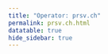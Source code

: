 ```yaml
---
title: "Operator: prsv.ch"
permalink: prsv.ch.html
datatable: true
hide_sidebar: true
---
```


<div>                        <script type="text/javascript">window.PlotlyConfig = {MathJaxConfig: 'local'};</script>
        <script src="https://cdn.plot.ly/plotly-2.4.2.min.js"></script>                <div id="b57c9129-d726-4fb8-8102-bcc237497af5" class="plotly-graph-div" style="height:100%; width:100%;"></div>            <script type="text/javascript">                                    window.PLOTLYENV=window.PLOTLYENV || {};                                    if (document.getElementById("b57c9129-d726-4fb8-8102-bcc237497af5")) {                    Plotly.newPlot(                        "b57c9129-d726-4fb8-8102-bcc237497af5",                        [{"name":"exit probability (%)","type":"scatter","x":["2022-06-17","2022-06-18","2022-06-19","2022-06-20","2022-06-21","2022-06-22","2022-06-23","2022-06-24","2022-06-25","2022-06-26","2022-06-27","2022-06-28","2022-06-29","2022-06-30","2022-07-01","2022-07-02","2022-07-03","2022-07-04","2022-07-05","2022-07-06","2022-07-07","2022-07-08","2022-07-09","2022-07-10","2022-07-11","2022-07-12","2022-07-13","2022-07-14","2022-07-15","2022-07-16","2022-07-17","2022-07-18","2022-07-19","2022-07-20","2022-07-21","2022-07-22","2022-07-23","2022-07-24","2022-07-25","2022-07-26","2022-07-27","2022-07-28","2022-07-29","2022-07-30","2022-07-31","2022-08-01","2022-08-02","2022-08-03","2022-08-04","2022-08-05","2022-08-06","2022-08-07","2022-08-08","2022-08-10","2022-08-11","2022-08-12","2022-08-13","2022-08-14","2022-08-15","2022-08-16","2022-08-17","2022-08-18","2022-08-19","2022-08-20","2022-08-21","2022-08-22","2022-08-23","2022-08-24","2022-08-25","2022-08-26","2022-08-27","2022-08-28","2022-08-29","2022-08-30","2022-08-31","2022-09-01","2022-09-02","2022-09-03","2022-09-04","2022-09-05","2022-09-06","2022-09-07","2022-09-13","2022-09-14","2022-09-15","2022-09-16","2022-09-17","2022-09-18","2022-09-19","2022-09-20","2022-09-21","2022-09-22","2022-09-23","2022-09-24","2022-09-25","2022-09-26","2022-09-27","2022-09-28","2022-09-29","2022-09-30","2022-10-01","2022-10-02","2022-10-03","2022-10-04","2022-10-05","2022-10-06","2022-10-07","2022-10-08","2022-10-09","2022-10-10","2022-10-11","2022-10-12","2022-10-13","2022-10-14","2022-10-15","2022-10-16","2022-10-17","2022-10-18","2022-10-19","2022-10-20","2022-10-21","2022-10-22","2022-10-23","2022-10-24","2022-10-25","2022-10-26","2022-10-27","2022-10-28","2022-10-29","2022-10-30","2022-10-31","2022-11-01","2022-11-02","2022-11-03","2022-11-04","2022-11-05","2022-11-06","2022-11-07","2022-11-08","2022-11-09","2022-11-10","2022-11-11","2022-11-12","2022-11-13","2022-11-14","2022-11-15","2022-11-16","2022-11-17","2022-11-18","2022-11-19","2022-11-20","2022-11-21","2022-11-22","2022-11-23","2022-11-24","2022-11-25","2022-11-26","2022-11-27","2022-11-28","2022-11-29","2022-11-30","2022-12-01","2022-12-02","2022-12-03","2022-12-04","2022-12-05","2022-12-06","2022-12-07","2022-12-08","2022-12-09","2022-12-10","2022-12-11","2022-12-12","2022-12-13","2022-12-14","2022-12-15","2022-12-16","2022-12-17","2022-12-18","2022-12-19","2022-12-20","2022-12-21","2022-12-22","2022-12-23","2022-12-24","2022-12-25","2022-12-26","2022-12-27","2022-12-28","2022-12-29","2022-12-30","2022-12-31","2023-01-01","2023-01-02","2023-01-03","2023-01-04","2023-01-05","2023-01-06","2023-01-07","2023-01-08","2023-01-09","2023-01-10","2023-01-11","2023-01-12","2023-01-13","2023-01-14","2023-01-15","2023-01-16","2023-01-17","2023-01-18","2023-01-19","2023-01-20","2023-01-21","2023-01-22","2023-01-23","2023-01-24","2023-01-25","2023-01-26","2023-01-27","2023-01-28","2023-01-29","2023-01-30","2023-01-31","2023-02-01","2023-02-02","2023-02-03","2023-02-04","2023-02-05","2023-02-06","2023-02-07","2023-02-08","2023-02-09","2023-02-10","2023-02-11","2023-02-12","2023-02-13","2023-02-14","2023-02-15","2023-02-16","2023-02-17","2023-02-18","2023-02-19","2023-02-20","2023-02-21","2023-02-22","2023-02-23","2023-02-24","2023-02-25","2023-02-26","2023-02-27","2023-02-28","2023-03-01","2023-03-02","2023-03-03","2023-03-04","2023-03-05","2023-03-06","2023-03-07","2023-03-08","2023-03-09","2023-03-10","2023-03-11","2023-03-12","2023-03-13","2023-03-14","2023-03-15","2023-03-16","2023-03-17","2023-03-18","2023-03-19","2023-03-20","2023-03-21","2023-03-22","2023-03-23","2023-03-24","2023-03-25","2023-03-26","2023-03-27","2023-03-28","2023-03-29","2023-03-30","2023-03-31","2023-04-01","2023-04-02","2023-04-03","2023-04-04","2023-04-05","2023-04-06","2023-04-07","2023-04-08","2023-04-09","2023-04-10","2023-04-11"],"xaxis":"x","y":[0.0,0.0,0.0,0.03,0.05,0.08,0.09,0.11,0.13,0.13,0.17,0.29,0.31,0.33,0.26,0.31,0.29,0.32,0.32,0.32,0.32,0.32,0.34,0.33,0.33,0.29,0.3,null,0.26,0.25,0.25,0.25,0.25,0.24,0.21,0.21,0.21,0.19,0.18,0.19,0.2,0.19,0.2,0.17,0.17,0.19,0.18,0.2,0.19,0.2,0.2,0.21,0.2,0.23,0.25,0.27,0.26,0.28,0.26,0.26,0.25,0.25,0.25,0.29,0.26,0.28,0.29,0.28,0.0,0.0,0.0,0.0,0.28,0.3,0.31,null,null,null,null,null,null,null,0.0,0.0,0.0,0.25,0.29,0.31,0.31,0.32,0.33,0.34,0.33,0.35,0.38,0.35,1.08,1.12,1.14,1.16,1.01,1.0,0.97,0.93,0.96,1.0,1.01,1.01,1.02,1.0,0.66,1.03,1.01,0.9,0.91,0.94,0.83,0.44,0.3,0.29,0.29,0.27,0.25,0.23,0.26,0.23,0.21,0.21,0.24,0.25,0.19,0.41,0.39,0.39,0.35,0.38,0.4,0.42,0.44,0.49,0.48,0.44,0.44,0.51,0.52,0.52,0.54,0.48,0.5,0.5,0.51,0.57,0.57,0.57,0.57,0.56,0.53,0.54,0.52,0.51,0.5,0.53,0.56,0.56,0.52,0.52,0.54,0.54,0.56,0.57,0.56,0.54,0.52,0.52,0.41,0.48,0.43,0.46,0.48,0.47,0.47,0.48,0.46,0.49,0.48,0.52,0.55,0.56,0.56,0.54,0.54,0.53,0.54,0.53,0.55,0.52,0.51,0.51,0.49,0.49,0.47,0.47,0.47,0.49,0.47,0.36,0.5,0.53,0.54,0.55,0.57,0.52,0.56,0.58,0.58,0.56,0.62,0.62,0.61,0.59,0.61,0.63,0.64,0.62,0.62,0.63,0.62,0.59,0.6,0.62,0.62,0.53,0.51,0.5,0.52,0.49,0.39,0.43,0.43,0.43,0.43,0.43,0.44,0.43,0.43,0.45,0.46,0.48,0.51,0.51,0.57,0.58,1.01,1.06,1.08,1.05,1.04,0.97,0.92,0.93,0.93,0.85,1.15,1.19,1.2,1.17,1.06,1.12,1.12,1.1,1.04,1.04,1.02,1.03,0.95,0.95,0.93,0.95,0.84,0.92,0.94,0.95,0.96,0.94,0.92,0.91,0.9,0.92,0.93,0.87,0.87,0.83,0.87],"yaxis":"y"},{"name":"guard probability (%)","type":"scatter","x":["2022-06-17","2022-06-18","2022-06-19","2022-06-20","2022-06-21","2022-06-22","2022-06-23","2022-06-24","2022-06-25","2022-06-26","2022-06-27","2022-06-28","2022-06-29","2022-06-30","2022-07-01","2022-07-02","2022-07-03","2022-07-04","2022-07-05","2022-07-06","2022-07-07","2022-07-08","2022-07-09","2022-07-10","2022-07-11","2022-07-12","2022-07-13","2022-07-14","2022-07-15","2022-07-16","2022-07-17","2022-07-18","2022-07-19","2022-07-20","2022-07-21","2022-07-22","2022-07-23","2022-07-24","2022-07-25","2022-07-26","2022-07-27","2022-07-28","2022-07-29","2022-07-30","2022-07-31","2022-08-01","2022-08-02","2022-08-03","2022-08-04","2022-08-05","2022-08-06","2022-08-07","2022-08-08","2022-08-10","2022-08-11","2022-08-12","2022-08-13","2022-08-14","2022-08-15","2022-08-16","2022-08-17","2022-08-18","2022-08-19","2022-08-20","2022-08-21","2022-08-22","2022-08-23","2022-08-24","2022-08-25","2022-08-26","2022-08-27","2022-08-28","2022-08-29","2022-08-30","2022-08-31","2022-09-01","2022-09-02","2022-09-03","2022-09-04","2022-09-05","2022-09-06","2022-09-07","2022-09-13","2022-09-14","2022-09-15","2022-09-16","2022-09-17","2022-09-18","2022-09-19","2022-09-20","2022-09-21","2022-09-22","2022-09-23","2022-09-24","2022-09-25","2022-09-26","2022-09-27","2022-09-28","2022-09-29","2022-09-30","2022-10-01","2022-10-02","2022-10-03","2022-10-04","2022-10-05","2022-10-06","2022-10-07","2022-10-08","2022-10-09","2022-10-10","2022-10-11","2022-10-12","2022-10-13","2022-10-14","2022-10-15","2022-10-16","2022-10-17","2022-10-18","2022-10-19","2022-10-20","2022-10-21","2022-10-22","2022-10-23","2022-10-24","2022-10-25","2022-10-26","2022-10-27","2022-10-28","2022-10-29","2022-10-30","2022-10-31","2022-11-01","2022-11-02","2022-11-03","2022-11-04","2022-11-05","2022-11-06","2022-11-07","2022-11-08","2022-11-09","2022-11-10","2022-11-11","2022-11-12","2022-11-13","2022-11-14","2022-11-15","2022-11-16","2022-11-17","2022-11-18","2022-11-19","2022-11-20","2022-11-21","2022-11-22","2022-11-23","2022-11-24","2022-11-25","2022-11-26","2022-11-27","2022-11-28","2022-11-29","2022-11-30","2022-12-01","2022-12-02","2022-12-03","2022-12-04","2022-12-05","2022-12-06","2022-12-07","2022-12-08","2022-12-09","2022-12-10","2022-12-11","2022-12-12","2022-12-13","2022-12-14","2022-12-15","2022-12-16","2022-12-17","2022-12-18","2022-12-19","2022-12-20","2022-12-21","2022-12-22","2022-12-23","2022-12-24","2022-12-25","2022-12-26","2022-12-27","2022-12-28","2022-12-29","2022-12-30","2022-12-31","2023-01-01","2023-01-02","2023-01-03","2023-01-04","2023-01-05","2023-01-06","2023-01-07","2023-01-08","2023-01-09","2023-01-10","2023-01-11","2023-01-12","2023-01-13","2023-01-14","2023-01-15","2023-01-16","2023-01-17","2023-01-18","2023-01-19","2023-01-20","2023-01-21","2023-01-22","2023-01-23","2023-01-24","2023-01-25","2023-01-26","2023-01-27","2023-01-28","2023-01-29","2023-01-30","2023-01-31","2023-02-01","2023-02-02","2023-02-03","2023-02-04","2023-02-05","2023-02-06","2023-02-07","2023-02-08","2023-02-09","2023-02-10","2023-02-11","2023-02-12","2023-02-13","2023-02-14","2023-02-15","2023-02-16","2023-02-17","2023-02-18","2023-02-19","2023-02-20","2023-02-21","2023-02-22","2023-02-23","2023-02-24","2023-02-25","2023-02-26","2023-02-27","2023-02-28","2023-03-01","2023-03-02","2023-03-03","2023-03-04","2023-03-05","2023-03-06","2023-03-07","2023-03-08","2023-03-09","2023-03-10","2023-03-11","2023-03-12","2023-03-13","2023-03-14","2023-03-15","2023-03-16","2023-03-17","2023-03-18","2023-03-19","2023-03-20","2023-03-21","2023-03-22","2023-03-23","2023-03-24","2023-03-25","2023-03-26","2023-03-27","2023-03-28","2023-03-29","2023-03-30","2023-03-31","2023-04-01","2023-04-02","2023-04-03","2023-04-04","2023-04-05","2023-04-06","2023-04-07","2023-04-08","2023-04-09","2023-04-10","2023-04-11"],"xaxis":"x","y":[0.0,0.0,0.0,0.0,0.0,0.0,0.0,0.0,0.0,0.22,0.1,0.1,0.22,0.24,0.23,0.0,0.0,0.0,0.2,0.19,0.18,0.18,0.17,0.17,0.15,0.13,0.13,null,0.0,0.0,0.0,0.0,0.0,0.0,0.0,0.06,0.28,0.28,0.25,0.27,0.28,0.25,0.24,0.23,0.24,0.23,0.23,0.26,0.26,0.32,0.33,0.33,0.28,0.41,0.44,0.42,0.45,0.41,0.38,0.37,0.34,0.55,0.72,0.74,0.79,0.68,0.68,0.73,0.64,0.64,0.67,0.64,0.67,0.87,0.86,null,null,null,null,null,null,null,0.0,0.0,0.0,0.0,0.0,0.0,0.0,0.0,0.0,0.0,0.0,0.0,0.0,0.0,0.0,0.0,0.35,0.35,0.34,0.12,0.12,0.11,0.12,0.1,0.11,0.11,0.12,0.13,0.13,0.13,0.3,0.32,0.31,0.32,0.31,0.34,0.45,0.54,0.5,0.51,0.59,0.68,0.6,0.45,0.48,0.5,0.61,1.2,1.31,1.29,1.47,1.41,1.55,1.83,1.68,1.58,1.61,1.51,1.29,1.61,1.5,1.56,1.54,1.46,1.6,1.6,1.62,1.68,1.78,2.01,2.01,2.01,1.72,2.16,1.96,1.95,2.13,2.46,2.3,2.19,1.75,1.7,1.61,1.41,1.92,1.88,1.79,1.74,1.74,1.74,1.7,1.62,1.71,1.88,1.76,1.69,1.57,1.55,1.6,1.51,1.45,1.5,1.5,1.5,1.51,1.52,1.48,1.41,1.53,1.61,1.58,1.65,1.57,1.57,1.61,1.63,1.66,1.65,1.67,1.8,1.84,1.86,1.88,2.19,2.21,2.17,2.15,2.13,2.06,2.1,2.02,1.72,1.78,1.72,1.81,1.73,1.91,2.17,2.06,1.94,1.99,2.0,2.03,1.86,1.79,1.82,1.58,1.82,1.82,1.81,1.93,1.99,2.09,2.11,2.12,2.08,2.04,2.02,2.11,2.09,2.15,2.04,1.89,2.38,2.58,2.66,2.91,3.48,3.55,3.37,3.22,3.36,3.28,3.35,3.29,3.18,3.19,3.19,3.17,2.77,2.69,2.6,2.68,2.44,2.38,2.35,2.2,2.12,2.39,2.53,2.61,2.61,2.39,2.46,2.46,2.35,2.24,2.25,2.27,2.31,2.31,2.3,2.3,2.3,2.36,2.41,2.34,2.39,2.42,2.37,2.28],"yaxis":"y"},{"name":"advertised bandwidth","type":"scatter","x":["2022-06-17","2022-06-18","2022-06-19","2022-06-20","2022-06-21","2022-06-22","2022-06-23","2022-06-24","2022-06-25","2022-06-26","2022-06-27","2022-06-28","2022-06-29","2022-06-30","2022-07-01","2022-07-02","2022-07-03","2022-07-04","2022-07-05","2022-07-06","2022-07-07","2022-07-08","2022-07-09","2022-07-10","2022-07-11","2022-07-12","2022-07-13","2022-07-14","2022-07-15","2022-07-16","2022-07-17","2022-07-18","2022-07-19","2022-07-20","2022-07-21","2022-07-22","2022-07-23","2022-07-24","2022-07-25","2022-07-26","2022-07-27","2022-07-28","2022-07-29","2022-07-30","2022-07-31","2022-08-01","2022-08-02","2022-08-03","2022-08-04","2022-08-05","2022-08-06","2022-08-07","2022-08-08","2022-08-10","2022-08-11","2022-08-12","2022-08-13","2022-08-14","2022-08-15","2022-08-16","2022-08-17","2022-08-18","2022-08-19","2022-08-20","2022-08-21","2022-08-22","2022-08-23","2022-08-24","2022-08-25","2022-08-26","2022-08-27","2022-08-28","2022-08-29","2022-08-30","2022-08-31","2022-09-01","2022-09-02","2022-09-03","2022-09-04","2022-09-05","2022-09-06","2022-09-07","2022-09-13","2022-09-14","2022-09-15","2022-09-16","2022-09-17","2022-09-18","2022-09-19","2022-09-20","2022-09-21","2022-09-22","2022-09-23","2022-09-24","2022-09-25","2022-09-26","2022-09-27","2022-09-28","2022-09-29","2022-09-30","2022-10-01","2022-10-02","2022-10-03","2022-10-04","2022-10-05","2022-10-06","2022-10-07","2022-10-08","2022-10-09","2022-10-10","2022-10-11","2022-10-12","2022-10-13","2022-10-14","2022-10-15","2022-10-16","2022-10-17","2022-10-18","2022-10-19","2022-10-20","2022-10-21","2022-10-22","2022-10-23","2022-10-24","2022-10-25","2022-10-26","2022-10-27","2022-10-28","2022-10-29","2022-10-30","2022-10-31","2022-11-01","2022-11-02","2022-11-03","2022-11-04","2022-11-05","2022-11-06","2022-11-07","2022-11-08","2022-11-09","2022-11-10","2022-11-11","2022-11-12","2022-11-13","2022-11-14","2022-11-15","2022-11-16","2022-11-17","2022-11-18","2022-11-19","2022-11-20","2022-11-21","2022-11-22","2022-11-23","2022-11-24","2022-11-25","2022-11-26","2022-11-27","2022-11-28","2022-11-29","2022-11-30","2022-12-01","2022-12-02","2022-12-03","2022-12-04","2022-12-05","2022-12-06","2022-12-07","2022-12-08","2022-12-09","2022-12-10","2022-12-11","2022-12-12","2022-12-13","2022-12-14","2022-12-15","2022-12-16","2022-12-17","2022-12-18","2022-12-19","2022-12-20","2022-12-21","2022-12-22","2022-12-23","2022-12-24","2022-12-25","2022-12-26","2022-12-27","2022-12-28","2022-12-29","2022-12-30","2022-12-31","2023-01-01","2023-01-02","2023-01-03","2023-01-04","2023-01-05","2023-01-06","2023-01-07","2023-01-08","2023-01-09","2023-01-10","2023-01-11","2023-01-12","2023-01-13","2023-01-14","2023-01-15","2023-01-16","2023-01-17","2023-01-18","2023-01-19","2023-01-20","2023-01-21","2023-01-22","2023-01-23","2023-01-24","2023-01-25","2023-01-26","2023-01-27","2023-01-28","2023-01-29","2023-01-30","2023-01-31","2023-02-01","2023-02-02","2023-02-03","2023-02-04","2023-02-05","2023-02-06","2023-02-07","2023-02-08","2023-02-09","2023-02-10","2023-02-11","2023-02-12","2023-02-13","2023-02-14","2023-02-15","2023-02-16","2023-02-17","2023-02-18","2023-02-19","2023-02-20","2023-02-21","2023-02-22","2023-02-23","2023-02-24","2023-02-25","2023-02-26","2023-02-27","2023-02-28","2023-03-01","2023-03-02","2023-03-03","2023-03-04","2023-03-05","2023-03-06","2023-03-07","2023-03-08","2023-03-09","2023-03-10","2023-03-11","2023-03-12","2023-03-13","2023-03-14","2023-03-15","2023-03-16","2023-03-17","2023-03-18","2023-03-19","2023-03-20","2023-03-21","2023-03-22","2023-03-23","2023-03-24","2023-03-25","2023-03-26","2023-03-27","2023-03-28","2023-03-29","2023-03-30","2023-03-31","2023-04-01","2023-04-02","2023-04-03","2023-04-04","2023-04-05","2023-04-06","2023-04-07","2023-04-08","2023-04-09","2023-04-10","2023-04-11"],"xaxis":"x","y":[0.0,0.05,0.14,0.14,0.32,0.37,0.62,0.81,0.83,0.83,1.11,1.15,1.15,1.31,1.31,1.25,1.2,1.19,1.14,1.12,1.08,1.08,1.09,1.07,1.06,0.98,0.96,0.96,0.99,1.05,1.05,1.08,1.12,1.12,1.18,1.28,1.25,1.19,1.22,1.32,1.21,1.18,1.16,1.17,1.15,1.16,1.29,1.5,1.58,1.64,1.67,1.61,1.59,1.57,1.72,1.9,2.07,2.2,2.24,2.61,2.72,2.82,2.82,2.93,3.0,2.99,3.03,3.04,3.18,3.35,3.43,3.66,3.68,3.72,4.14,4.15,4.2,4.17,3.93,3.29,2.94,0.35,0.03,2.16,2.51,2.51,2.71,3.72,4.06,4.26,4.8,4.89,5.12,6.12,6.51,6.6,6.76,6.94,7.37,7.32,7.11,7.06,6.88,6.8,6.87,7.2,7.16,7.57,7.47,7.4,7.44,7.23,7.14,6.49,6.47,6.59,6.73,6.84,6.61,6.76,6.38,6.42,6.22,5.99,6.34,6.41,6.45,6.36,6.28,6.68,6.24,5.89,6.11,6.07,6.19,5.89,5.82,5.81,5.56,5.44,5.3,5.35,5.35,5.69,5.91,5.91,5.91,6.4,6.55,6.57,6.76,9.04,10.02,10.12,10.54,9.31,10.24,10.62,10.48,10.43,10.62,10.27,10.1,10.14,9.98,10.1,9.94,9.98,10.1,10.22,10.47,10.48,10.4,10.59,10.51,10.23,10.05,9.89,9.98,10.2,10.08,10.02,10.09,10.57,10.43,10.34,10.51,10.63,10.06,10.44,10.62,10.17,10.08,10.23,10.4,10.13,10.59,10.76,11.53,11.63,12.05,12.64,12.73,13.56,13.4,14.06,13.69,13.52,13.26,13.51,13.34,13.32,13.48,13.02,13.25,13.63,13.3,14.4,14.24,14.29,14.78,14.83,14.6,14.84,14.68,15.75,15.81,15.97,15.93,15.73,15.13,14.19,13.6,14.09,14.19,13.94,14.41,15.05,14.97,16.16,16.38,16.86,16.82,16.74,16.82,17.35,17.13,17.33,17.95,18.15,17.65,17.87,19.95,21.76,22.1,22.47,22.39,22.29,21.94,21.5,21.17,20.66,20.35,19.63,17.44,17.81,17.74,17.66,15.62,15.51,15.45,15.14,14.16,14.16,14.12,14.18,14.22,13.53,13.63,13.84,14.4,14.01,14.28,14.11,11.83,11.87,12.52,12.65,12.79,13.01,13.32,13.03,13.31],"yaxis":"y2"}],                        {"hovermode":"x","template":{"data":{"bar":[{"error_x":{"color":"#2a3f5f"},"error_y":{"color":"#2a3f5f"},"marker":{"line":{"color":"#E5ECF6","width":0.5},"pattern":{"fillmode":"overlay","size":10,"solidity":0.2}},"type":"bar"}],"barpolar":[{"marker":{"line":{"color":"#E5ECF6","width":0.5},"pattern":{"fillmode":"overlay","size":10,"solidity":0.2}},"type":"barpolar"}],"carpet":[{"aaxis":{"endlinecolor":"#2a3f5f","gridcolor":"white","linecolor":"white","minorgridcolor":"white","startlinecolor":"#2a3f5f"},"baxis":{"endlinecolor":"#2a3f5f","gridcolor":"white","linecolor":"white","minorgridcolor":"white","startlinecolor":"#2a3f5f"},"type":"carpet"}],"choropleth":[{"colorbar":{"outlinewidth":0,"ticks":""},"type":"choropleth"}],"contour":[{"colorbar":{"outlinewidth":0,"ticks":""},"colorscale":[[0.0,"#0d0887"],[0.1111111111111111,"#46039f"],[0.2222222222222222,"#7201a8"],[0.3333333333333333,"#9c179e"],[0.4444444444444444,"#bd3786"],[0.5555555555555556,"#d8576b"],[0.6666666666666666,"#ed7953"],[0.7777777777777778,"#fb9f3a"],[0.8888888888888888,"#fdca26"],[1.0,"#f0f921"]],"type":"contour"}],"contourcarpet":[{"colorbar":{"outlinewidth":0,"ticks":""},"type":"contourcarpet"}],"heatmap":[{"colorbar":{"outlinewidth":0,"ticks":""},"colorscale":[[0.0,"#0d0887"],[0.1111111111111111,"#46039f"],[0.2222222222222222,"#7201a8"],[0.3333333333333333,"#9c179e"],[0.4444444444444444,"#bd3786"],[0.5555555555555556,"#d8576b"],[0.6666666666666666,"#ed7953"],[0.7777777777777778,"#fb9f3a"],[0.8888888888888888,"#fdca26"],[1.0,"#f0f921"]],"type":"heatmap"}],"heatmapgl":[{"colorbar":{"outlinewidth":0,"ticks":""},"colorscale":[[0.0,"#0d0887"],[0.1111111111111111,"#46039f"],[0.2222222222222222,"#7201a8"],[0.3333333333333333,"#9c179e"],[0.4444444444444444,"#bd3786"],[0.5555555555555556,"#d8576b"],[0.6666666666666666,"#ed7953"],[0.7777777777777778,"#fb9f3a"],[0.8888888888888888,"#fdca26"],[1.0,"#f0f921"]],"type":"heatmapgl"}],"histogram":[{"marker":{"pattern":{"fillmode":"overlay","size":10,"solidity":0.2}},"type":"histogram"}],"histogram2d":[{"colorbar":{"outlinewidth":0,"ticks":""},"colorscale":[[0.0,"#0d0887"],[0.1111111111111111,"#46039f"],[0.2222222222222222,"#7201a8"],[0.3333333333333333,"#9c179e"],[0.4444444444444444,"#bd3786"],[0.5555555555555556,"#d8576b"],[0.6666666666666666,"#ed7953"],[0.7777777777777778,"#fb9f3a"],[0.8888888888888888,"#fdca26"],[1.0,"#f0f921"]],"type":"histogram2d"}],"histogram2dcontour":[{"colorbar":{"outlinewidth":0,"ticks":""},"colorscale":[[0.0,"#0d0887"],[0.1111111111111111,"#46039f"],[0.2222222222222222,"#7201a8"],[0.3333333333333333,"#9c179e"],[0.4444444444444444,"#bd3786"],[0.5555555555555556,"#d8576b"],[0.6666666666666666,"#ed7953"],[0.7777777777777778,"#fb9f3a"],[0.8888888888888888,"#fdca26"],[1.0,"#f0f921"]],"type":"histogram2dcontour"}],"mesh3d":[{"colorbar":{"outlinewidth":0,"ticks":""},"type":"mesh3d"}],"parcoords":[{"line":{"colorbar":{"outlinewidth":0,"ticks":""}},"type":"parcoords"}],"pie":[{"automargin":true,"type":"pie"}],"scatter":[{"marker":{"colorbar":{"outlinewidth":0,"ticks":""}},"type":"scatter"}],"scatter3d":[{"line":{"colorbar":{"outlinewidth":0,"ticks":""}},"marker":{"colorbar":{"outlinewidth":0,"ticks":""}},"type":"scatter3d"}],"scattercarpet":[{"marker":{"colorbar":{"outlinewidth":0,"ticks":""}},"type":"scattercarpet"}],"scattergeo":[{"marker":{"colorbar":{"outlinewidth":0,"ticks":""}},"type":"scattergeo"}],"scattergl":[{"marker":{"colorbar":{"outlinewidth":0,"ticks":""}},"type":"scattergl"}],"scattermapbox":[{"marker":{"colorbar":{"outlinewidth":0,"ticks":""}},"type":"scattermapbox"}],"scatterpolar":[{"marker":{"colorbar":{"outlinewidth":0,"ticks":""}},"type":"scatterpolar"}],"scatterpolargl":[{"marker":{"colorbar":{"outlinewidth":0,"ticks":""}},"type":"scatterpolargl"}],"scatterternary":[{"marker":{"colorbar":{"outlinewidth":0,"ticks":""}},"type":"scatterternary"}],"surface":[{"colorbar":{"outlinewidth":0,"ticks":""},"colorscale":[[0.0,"#0d0887"],[0.1111111111111111,"#46039f"],[0.2222222222222222,"#7201a8"],[0.3333333333333333,"#9c179e"],[0.4444444444444444,"#bd3786"],[0.5555555555555556,"#d8576b"],[0.6666666666666666,"#ed7953"],[0.7777777777777778,"#fb9f3a"],[0.8888888888888888,"#fdca26"],[1.0,"#f0f921"]],"type":"surface"}],"table":[{"cells":{"fill":{"color":"#EBF0F8"},"line":{"color":"white"}},"header":{"fill":{"color":"#C8D4E3"},"line":{"color":"white"}},"type":"table"}]},"layout":{"annotationdefaults":{"arrowcolor":"#2a3f5f","arrowhead":0,"arrowwidth":1},"autotypenumbers":"strict","coloraxis":{"colorbar":{"outlinewidth":0,"ticks":""}},"colorscale":{"diverging":[[0,"#8e0152"],[0.1,"#c51b7d"],[0.2,"#de77ae"],[0.3,"#f1b6da"],[0.4,"#fde0ef"],[0.5,"#f7f7f7"],[0.6,"#e6f5d0"],[0.7,"#b8e186"],[0.8,"#7fbc41"],[0.9,"#4d9221"],[1,"#276419"]],"sequential":[[0.0,"#0d0887"],[0.1111111111111111,"#46039f"],[0.2222222222222222,"#7201a8"],[0.3333333333333333,"#9c179e"],[0.4444444444444444,"#bd3786"],[0.5555555555555556,"#d8576b"],[0.6666666666666666,"#ed7953"],[0.7777777777777778,"#fb9f3a"],[0.8888888888888888,"#fdca26"],[1.0,"#f0f921"]],"sequentialminus":[[0.0,"#0d0887"],[0.1111111111111111,"#46039f"],[0.2222222222222222,"#7201a8"],[0.3333333333333333,"#9c179e"],[0.4444444444444444,"#bd3786"],[0.5555555555555556,"#d8576b"],[0.6666666666666666,"#ed7953"],[0.7777777777777778,"#fb9f3a"],[0.8888888888888888,"#fdca26"],[1.0,"#f0f921"]]},"colorway":["#636efa","#EF553B","#00cc96","#ab63fa","#FFA15A","#19d3f3","#FF6692","#B6E880","#FF97FF","#FECB52"],"font":{"color":"#2a3f5f"},"geo":{"bgcolor":"white","lakecolor":"white","landcolor":"#E5ECF6","showlakes":true,"showland":true,"subunitcolor":"white"},"hoverlabel":{"align":"left"},"hovermode":"closest","mapbox":{"style":"light"},"paper_bgcolor":"white","plot_bgcolor":"#E5ECF6","polar":{"angularaxis":{"gridcolor":"white","linecolor":"white","ticks":""},"bgcolor":"#E5ECF6","radialaxis":{"gridcolor":"white","linecolor":"white","ticks":""}},"scene":{"xaxis":{"backgroundcolor":"#E5ECF6","gridcolor":"white","gridwidth":2,"linecolor":"white","showbackground":true,"ticks":"","zerolinecolor":"white"},"yaxis":{"backgroundcolor":"#E5ECF6","gridcolor":"white","gridwidth":2,"linecolor":"white","showbackground":true,"ticks":"","zerolinecolor":"white"},"zaxis":{"backgroundcolor":"#E5ECF6","gridcolor":"white","gridwidth":2,"linecolor":"white","showbackground":true,"ticks":"","zerolinecolor":"white"}},"shapedefaults":{"line":{"color":"#2a3f5f"}},"ternary":{"aaxis":{"gridcolor":"white","linecolor":"white","ticks":""},"baxis":{"gridcolor":"white","linecolor":"white","ticks":""},"bgcolor":"#E5ECF6","caxis":{"gridcolor":"white","linecolor":"white","ticks":""}},"title":{"x":0.05},"xaxis":{"automargin":true,"gridcolor":"white","linecolor":"white","ticks":"","title":{"standoff":15},"zerolinecolor":"white","zerolinewidth":2},"yaxis":{"automargin":true,"gridcolor":"white","linecolor":"white","ticks":"","title":{"standoff":15},"zerolinecolor":"white","zerolinewidth":2}}},"xaxis":{"anchor":"y","domain":[0.0,0.94],"rangeselector":{"buttons":[{"count":7,"label":"week","step":"day","stepmode":"backward"},{"count":1,"label":"month","step":"month","stepmode":"backward"},{"count":6,"label":"6 months","step":"month","stepmode":"backward"},{"count":1,"label":"year","step":"year","stepmode":"backward"},{"step":"all"}]}},"yaxis":{"anchor":"x","domain":[0.0,1.0],"rangemode":"nonnegative","ticksuffix":"%","title":{"text":"exit / guard probability"}},"yaxis2":{"anchor":"x","overlaying":"y","rangemode":"nonnegative","side":"right","ticksuffix":" Gbit/s","title":{"text":"advertised bandwidth"}}},                        {"responsive": true}                    )                };                            </script>        </div>

Only proven relays are included in the graph and table. A proven relay claims to be part of a domain
and can be verified to be part of it via the
["well-known" URL or DNS records](https://nusenu.github.io/ContactInfo-Information-Sharing-Specification/#proof).

<div class="datatable-begin"></div>

| Nickname                                                      |   Mbit/s | Exit   | IPv4                                                     | IPv6                                                                                         | First Seen   | Tor Version   | AS Name                                                                                |
|:--------------------------------------------------------------|---------:|:-------|:---------------------------------------------------------|:---------------------------------------------------------------------------------------------|:-------------|:--------------|:---------------------------------------------------------------------------------------|
| [prsv](w/relay/00714B9CE7D909F55172270E2F15CFE3A4FC55FC.html) |       93 | Y      | [95.214.25.105](https://stat.ripe.net/95.214.25.105)     | None                                                                                         | 2023-02-19   | 0.4.7.13      | [Suisse Limited](w/as_number/AS211760)                                                 |
| [prsv](w/relay/025DDB017D79460C4A3F6795D52FEFBB56A133F3.html) |      294 | N      | [45.158.77.29](https://stat.ripe.net/45.158.77.29)       | [2a04:ecc0:8:a8:4567:491:0:1](https://stat.ripe.net/2a04:ecc0:8:a8:4567:491:0:1)             | 2023-03-10   | 0.4.7.13      | [FEELB SARL](w/as_number/AS207992)                                                     |
| [prsv](w/relay/02895A5994A6A291D3938C1142EBFD3B8C296709.html) |      174 | N      | [185.44.81.21](https://stat.ripe.net/185.44.81.21)       | [2a0c:8881::70b5:bcff:fece:22c1](https://stat.ripe.net/2a0c:8881::70b5:bcff:fece:22c1)       | 2022-08-09   | 0.4.7.13      | [Sapinet SAS](w/as_number/AS39421)                                                     |
| [prsv](w/relay/0557910D8172E423A7984F148443292E9524711B.html) |      237 | Y      | [2.58.56.101](https://stat.ripe.net/2.58.56.101)         | None                                                                                         | 2022-06-17   | 0.4.7.13      | [1337 Services GmbH](w/as_number/AS210558)                                             |
| [prsv](w/relay/06D8F3F601D3B9F32A0DC49AC29650F2F8498E6A.html) |       93 | N      | [45.134.225.95](https://stat.ripe.net/45.134.225.95)     | None                                                                                         | 2023-02-16   | 0.4.7.13      | [ColocationX Ltd.](w/as_number/AS208046)                                               |
| [prsv](w/relay/0797E4D7D49529C32FCAC20A2351195FAE3E2384.html) |       74 | N      | [45.134.225.96](https://stat.ripe.net/45.134.225.96)     | None                                                                                         | 2023-02-16   | 0.4.7.13      | [ColocationX Ltd.](w/as_number/AS208046)                                               |
| [prsv](w/relay/0A7C0F508406985EA52C958E8139523D128D4AED.html) |       90 | N      | [45.134.225.98](https://stat.ripe.net/45.134.225.98)     | None                                                                                         | 2023-02-16   | 0.4.7.13      | [ColocationX Ltd.](w/as_number/AS208046)                                               |
| [prsv](w/relay/182BFF0100B9772699BE4A2DDAE9F702CDAB7B91.html) |      252 | Y      | [45.154.98.225](https://stat.ripe.net/45.154.98.225)     | None                                                                                         | 2022-06-18   | 0.4.7.13      | [1337 Services GmbH](w/as_number/AS210558)                                             |
| [prsv](w/relay/1AC0DD5FF7B2E7E41D689EF4419E5434220904E6.html) |       65 | N      | [45.134.225.100](https://stat.ripe.net/45.134.225.100)   | None                                                                                         | 2023-02-16   | 0.4.7.13      | [ColocationX Ltd.](w/as_number/AS208046)                                               |
| [prsv](w/relay/208667B49D80E12FF447EEF29C5A3227C617E283.html) |      117 | N      | [185.200.244.107](https://stat.ripe.net/185.200.244.107) | None                                                                                         | 2023-04-07   | 0.4.7.13      | [Ferdinand Zink trading as Tube-Hosting](w/as_number/AS49581)                          |
| [prsv](w/relay/20DD22FCBD9945CA69E60C1A92A10F1270428C65.html) |       72 | N      | [45.134.225.92](https://stat.ripe.net/45.134.225.92)     | None                                                                                         | 2023-02-16   | 0.4.7.13      | [ColocationX Ltd.](w/as_number/AS208046)                                               |
| [prsv](w/relay/22FF9E81C26EF60586CC6DC6E17DA78A0D8B78EB.html) |      136 | N      | [80.64.218.61](https://stat.ripe.net/80.64.218.61)       | [2a0e:1bc1:56:1000::dbb:77db](https://stat.ripe.net/2a0e:1bc1:56:1000::dbb:77db)             | 2022-08-02   | 0.4.7.13      | [LogicForge Limited](w/as_number/AS208621)                                             |
| [prsv](w/relay/24AB72B38C576E8228ED286906CB83A28FF9239D.html) |       72 | N      | [45.134.225.96](https://stat.ripe.net/45.134.225.96)     | None                                                                                         | 2023-02-16   | 0.4.7.13      | [ColocationX Ltd.](w/as_number/AS208046)                                               |
| [prsv](w/relay/27AB78F68AA9946FB5801E469B690BF65E2E08A8.html) |       78 | N      | [45.134.225.103](https://stat.ripe.net/45.134.225.103)   | None                                                                                         | 2023-02-16   | 0.4.7.13      | [ColocationX Ltd.](w/as_number/AS208046)                                               |
| [prsv](w/relay/2ACC96CA691D075FE123D1AC06F1428E17DD1A08.html) |       75 | N      | [45.134.225.102](https://stat.ripe.net/45.134.225.102)   | None                                                                                         | 2023-02-16   | 0.4.7.13      | [ColocationX Ltd.](w/as_number/AS208046)                                               |
| [prsv](w/relay/2C1B11E7588F09BBC91126FDD10EE1BE6E6B604E.html) |       66 | N      | [45.134.225.93](https://stat.ripe.net/45.134.225.93)     | None                                                                                         | 2023-02-16   | 0.4.7.13      | [ColocationX Ltd.](w/as_number/AS208046)                                               |
| [prsv](w/relay/2C5E3F909266B6C448437EC34B524A63A2B1A0E5.html) |       74 | N      | [45.134.225.97](https://stat.ripe.net/45.134.225.97)     | None                                                                                         | 2023-02-16   | 0.4.7.13      | [ColocationX Ltd.](w/as_number/AS208046)                                               |
| [prsv](w/relay/2E8227AD51CB31AFDE473DFE5FCA442C3B68CCE6.html) |       80 | N      | [45.134.225.94](https://stat.ripe.net/45.134.225.94)     | None                                                                                         | 2023-02-16   | 0.4.7.13      | [ColocationX Ltd.](w/as_number/AS208046)                                               |
| [prsv](w/relay/309091A8CF98666AA4E02F533F0E404BD9DFA7D9.html) |       88 | N      | [45.134.225.97](https://stat.ripe.net/45.134.225.97)     | None                                                                                         | 2023-02-16   | 0.4.7.13      | [ColocationX Ltd.](w/as_number/AS208046)                                               |
| [prsv](w/relay/30B68A87020ABEF5EAD87BD0D477F77FE7F4039F.html) |      181 | N      | [45.90.161.142](https://stat.ripe.net/45.90.161.142)     | [2a0c:8881::2c02:49ff:fe8a:eb65](https://stat.ripe.net/2a0c:8881::2c02:49ff:fe8a:eb65)       | 2022-10-09   | 0.4.7.13      | [Sapinet SAS](w/as_number/AS39421)                                                     |
| [prsv](w/relay/312C632D06A97BE150A9238D9F7CC900FA1BFDFA.html) |      212 | N      | [134.202.120.23](https://stat.ripe.net/134.202.120.23)   | None                                                                                         | 2023-01-17   | 0.4.7.13      | [RELIABLESITE](w/as_number/AS23470)                                                    |
| [prsv](w/relay/32AE3B41737181FF35A0945A4A73FE071E14FD14.html) |       75 | N      | [45.134.225.106](https://stat.ripe.net/45.134.225.106)   | None                                                                                         | 2023-02-23   | 0.4.7.13      | [ColocationX Ltd.](w/as_number/AS208046)                                               |
| [prsv](w/relay/390D3B2B2D56B897A2F6AD164772113929B415F8.html) |      211 | N      | [103.170.155.159](https://stat.ripe.net/103.170.155.159) | None                                                                                         | 2023-03-29   | 0.4.7.13      | [RoyaleHosting BV](w/as_number/AS212477)                                               |
| [prsv](w/relay/397323B5F11305739F197C30287BC368A63D5B7F.html) |      104 | N      | [62.243.56.28](https://stat.ripe.net/62.243.56.28)       | None                                                                                         | 2023-04-07   | 0.4.7.13      | [TDC Holding A/S](w/as_number/AS3292)                                                  |
| [prsv](w/relay/39D66E4CCAAE5B7B995535CC72C81A4A86FD0264.html) |       86 | N      | [45.134.225.91](https://stat.ripe.net/45.134.225.91)     | None                                                                                         | 2023-02-16   | 0.4.7.13      | [ColocationX Ltd.](w/as_number/AS208046)                                               |
| [prsv](w/relay/3E157B688FF7830DF2A45F88FE8F2D6DB1E8CA64.html) |       65 | N      | [45.134.225.105](https://stat.ripe.net/45.134.225.105)   | None                                                                                         | 2023-02-16   | 0.4.7.13      | [ColocationX Ltd.](w/as_number/AS208046)                                               |
| [prsv](w/relay/3EE62B67225FD030A237E4C9497C303ED3DD1912.html) |      188 | N      | [185.44.81.21](https://stat.ripe.net/185.44.81.21)       | [2a0c:8881::70b5:bcff:fece:22c1](https://stat.ripe.net/2a0c:8881::70b5:bcff:fece:22c1)       | 2022-08-09   | 0.4.7.13      | [Sapinet SAS](w/as_number/AS39421)                                                     |
| [prsv](w/relay/40126195A6AD9B875757C48D4AFA6D8947307B45.html) |      199 | N      | [103.170.155.159](https://stat.ripe.net/103.170.155.159) | None                                                                                         | 2023-03-29   | 0.4.7.13      | [RoyaleHosting BV](w/as_number/AS212477)                                               |
| [prsv](w/relay/4194DA05F14FB11243FAF9D5F2474F35D4EFD60D.html) |      104 | N      | [45.134.225.91](https://stat.ripe.net/45.134.225.91)     | None                                                                                         | 2023-02-16   | 0.4.7.13      | [ColocationX Ltd.](w/as_number/AS208046)                                               |
| [prsv](w/relay/45B7B62834A184B10EC1D97B23E56398A0724282.html) |      166 | N      | [204.137.14.62](https://stat.ripe.net/204.137.14.62)     | [2602:fc2f:f00:500::b](https://stat.ripe.net/2602:fc2f:f00:500::b)                           | 2023-04-04   | 0.4.7.13      | [ATOMIC-NETWORKS-1](w/as_number/AS399820)                                              |
| [prsv](w/relay/468C9F4F6AA9827539D4632EA477D046681A443F.html) |       61 | N      | [45.134.225.99](https://stat.ripe.net/45.134.225.99)     | None                                                                                         | 2023-02-16   | 0.4.7.13      | [ColocationX Ltd.](w/as_number/AS208046)                                               |
| [prsv](w/relay/54D08EF64FC006EB5F19C9549DC40E52BB8C854D.html) |      240 | N      | [193.142.147.204](https://stat.ripe.net/193.142.147.204) | None                                                                                         | 2022-11-27   | 0.4.7.13      | [ColocationX Ltd.](w/as_number/AS208046)                                               |
| [prsv](w/relay/55292D967066F32D68D40A47E91AB02F464C4D71.html) |       88 | N      | [193.32.87.12](https://stat.ripe.net/193.32.87.12)       | None                                                                                         | 2023-03-19   | 0.4.7.13      | [Andrei Tiberiu Holt](w/as_number/AS211462)                                            |
| [prsv](w/relay/554631959653A922A8FE4DBEEF74A6CDBF82AF9B.html) |      220 | N      | [134.202.120.23](https://stat.ripe.net/134.202.120.23)   | None                                                                                         | 2023-01-17   | 0.4.7.13      | [RELIABLESITE](w/as_number/AS23470)                                                    |
| [prsv](w/relay/562D2CA76A103548C7BD7A46260953A26AA650AD.html) |       82 | N      | [45.134.225.107](https://stat.ripe.net/45.134.225.107)   | None                                                                                         | 2023-03-07   | 0.4.7.13      | [ColocationX Ltd.](w/as_number/AS208046)                                               |
| [prsv](w/relay/58D9280D47BDE2184E346724A45167E2028399B4.html) |      258 | Y      | [2.58.56.101](https://stat.ripe.net/2.58.56.101)         | None                                                                                         | 2022-06-17   | 0.4.7.13      | [1337 Services GmbH](w/as_number/AS210558)                                             |
| [prsv](w/relay/5A25EADC1F8D2C0E1C03170F81475428876E6E48.html) |      270 | N      | [134.202.120.22](https://stat.ripe.net/134.202.120.22)   | None                                                                                         | 2023-01-17   | 0.4.7.13      | [RELIABLESITE](w/as_number/AS23470)                                                    |
| [prsv](w/relay/5CBFC6B7A522FBBFE9F4EAF86F56EE077F2A01BE.html) |       76 | N      | [45.134.225.107](https://stat.ripe.net/45.134.225.107)   | None                                                                                         | 2023-03-07   | 0.4.7.13      | [ColocationX Ltd.](w/as_number/AS208046)                                               |
| [prsv](w/relay/61251D3B47F02345874BB7F2B4D6EF319814DE34.html) |      220 | N      | [45.90.161.141](https://stat.ripe.net/45.90.161.141)     | [2a0c:8881::f05d:92ff:feb5:2932](https://stat.ripe.net/2a0c:8881::f05d:92ff:feb5:2932)       | 2022-08-21   | 0.4.7.13      | [Sapinet SAS](w/as_number/AS39421)                                                     |
| [prsv](w/relay/62A6B2C750725FFDE9457F641EF566D56773C315.html) |      183 | N      | [80.64.218.61](https://stat.ripe.net/80.64.218.61)       | [2a0e:1bc1:56:1000::dbb:77db](https://stat.ripe.net/2a0e:1bc1:56:1000::dbb:77db)             | 2022-08-02   | 0.4.7.13      | [LogicForge Limited](w/as_number/AS208621)                                             |
| [prsv](w/relay/657BC51E4A7CA93D16061CDBEF83CEE1D2FCDF09.html) |       67 | N      | [23.146.184.21](https://stat.ripe.net/23.146.184.21)     | None                                                                                         | 2023-04-04   | 0.4.7.13      | [ATOMIC-NETWORKS-1](w/as_number/AS399820)                                              |
| [prsv](w/relay/6F841B89D5C10080625F52A66E5A6BB2F1F126CF.html) |       92 | N      | [185.200.244.107](https://stat.ripe.net/185.200.244.107) | None                                                                                         | 2023-04-07   | 0.4.7.13      | [Ferdinand Zink trading as Tube-Hosting](w/as_number/AS49581)                          |
| [prsv](w/relay/71C7808B784658D92BF178B8152A76C4F5845BDC.html) |      218 | N      | [193.142.147.204](https://stat.ripe.net/193.142.147.204) | None                                                                                         | 2022-11-27   | 0.4.7.13      | [ColocationX Ltd.](w/as_number/AS208046)                                               |
| [prsv](w/relay/79A2803C737C1B297A4EDF1F10453C7061A41076.html) |       87 | N      | [45.134.225.92](https://stat.ripe.net/45.134.225.92)     | None                                                                                         | 2023-02-16   | 0.4.7.13      | [ColocationX Ltd.](w/as_number/AS208046)                                               |
| [prsv](w/relay/7B78F9B4F4CFF3866EDE4198A5F684359BF240F0.html) |       61 | N      | [45.134.225.93](https://stat.ripe.net/45.134.225.93)     | None                                                                                         | 2023-02-16   | 0.4.7.13      | [ColocationX Ltd.](w/as_number/AS208046)                                               |
| [prsv](w/relay/7C6F3181F64293368DD68325ECF05AB67B4DCE7D.html) |      201 | Y      | [203.28.246.123](https://stat.ripe.net/203.28.246.123)   | [2605:cdc0:30:1e0:7553:d5f7:2521:1](https://stat.ripe.net/2605:cdc0:30:1e0:7553:d5f7:2521:1) | 2023-01-02   | 0.4.7.13      | [VANWATECH](w/as_number/AS398088)                                                      |
| [prsv](w/relay/7DDE3688DAC4E1B39CB88CE2EECABEE1F785A22D.html) |      216 | N      | [103.170.155.159](https://stat.ripe.net/103.170.155.159) | None                                                                                         | 2023-03-29   | 0.4.7.13      | [RoyaleHosting BV](w/as_number/AS212477)                                               |
| [prsv](w/relay/87F454A64A9769459FC30D2571DA54BFAB81F133.html) |       80 | N      | [45.134.225.104](https://stat.ripe.net/45.134.225.104)   | None                                                                                         | 2023-02-16   | 0.4.7.13      | [ColocationX Ltd.](w/as_number/AS208046)                                               |
| [prsv](w/relay/88DF039D2139C242C91337806175C49DFF707D28.html) |       67 | N      | [45.134.225.102](https://stat.ripe.net/45.134.225.102)   | None                                                                                         | 2023-02-16   | 0.4.7.13      | [ColocationX Ltd.](w/as_number/AS208046)                                               |
| [prsv](w/relay/8BE849CA165C514976D201B0F98586FEBDC3EC75.html) |       65 | N      | [91.212.121.163](https://stat.ripe.net/91.212.121.163)   | [2a12:bec0:202:3c52::1](https://stat.ripe.net/2a12:bec0:202:3c52::1)                         | 2023-04-08   | 0.4.7.13      | [Ferdinand Zink trading as Tube-Hosting](w/as_number/AS49581)                          |
| [prsv](w/relay/8CBD2F0B2F0B80E927C3B017BA472976D6453A60.html) |      164 | N      | [80.64.218.42](https://stat.ripe.net/80.64.218.42)       | [2a0e:1bc1:56:1000::f1a:87b2](https://stat.ripe.net/2a0e:1bc1:56:1000::f1a:87b2)             | 2022-08-13   | 0.4.7.13      | [LogicForge Limited](w/as_number/AS208621)                                             |
| [prsv](w/relay/9204287E450D9E15C6FCD4D6476200FBE96B4C71.html) |       75 | N      | [23.146.184.21](https://stat.ripe.net/23.146.184.21)     | None                                                                                         | 2023-04-04   | 0.4.7.13      | [ATOMIC-NETWORKS-1](w/as_number/AS399820)                                              |
| [prsv](w/relay/9A6943A2F6426F575723EBFB2B8F1525BF11A184.html) |      204 | N      | [103.170.155.159](https://stat.ripe.net/103.170.155.159) | None                                                                                         | 2023-03-29   | 0.4.7.13      | [RoyaleHosting BV](w/as_number/AS212477)                                               |
| [prsv](w/relay/9B7C6F59714618E24BAA28931ABE60A29AA7D77D.html) |      161 | N      | [23.132.184.122](https://stat.ripe.net/23.132.184.122)   | None                                                                                         | 2023-03-16   | 0.4.7.13      | [RELIABLESITE](w/as_number/AS23470)                                                    |
| [prsv](w/relay/9B8C4D8A56630AAE95B610A72CC60646AA3CCAFB.html) |       83 | N      | [45.134.225.95](https://stat.ripe.net/45.134.225.95)     | None                                                                                         | 2023-02-16   | 0.4.7.13      | [ColocationX Ltd.](w/as_number/AS208046)                                               |
| [prsv](w/relay/9BC001B38541124D0B428112D27757B562ED7387.html) |      130 | Y      | [203.28.246.123](https://stat.ripe.net/203.28.246.123)   | [2605:cdc0:30:1e0:7553:d5f7:2521:1](https://stat.ripe.net/2605:cdc0:30:1e0:7553:d5f7:2521:1) | 2023-01-02   | 0.4.7.13      | [VANWATECH](w/as_number/AS398088)                                                      |
| [prsv](w/relay/9CC22D22D66BB8D99AC2B80B3D381E88B4A58938.html) |      185 | N      | [45.158.77.29](https://stat.ripe.net/45.158.77.29)       | [2a04:ecc0:8:a8:4567:491:0:1](https://stat.ripe.net/2a04:ecc0:8:a8:4567:491:0:1)             | 2023-03-10   | 0.4.7.13      | [FEELB SARL](w/as_number/AS207992)                                                     |
| [prsv](w/relay/9DEEE4392BE0EFD4AACA48F2A86EA60FE1584E4B.html) |       86 | N      | [193.32.87.12](https://stat.ripe.net/193.32.87.12)       | None                                                                                         | 2023-03-19   | 0.4.7.13      | [Andrei Tiberiu Holt](w/as_number/AS211462)                                            |
| [prsv](w/relay/A15FD725CD3D816B855000E7293BF97409C31410.html) |      275 | N      | [45.145.166.104](https://stat.ripe.net/45.145.166.104)   | [2a04:ecc0:8:a8:4567:801:0:1](https://stat.ripe.net/2a04:ecc0:8:a8:4567:801:0:1)             | 2022-11-18   | 0.4.7.13      | [FEELB SARL](w/as_number/AS207992)                                                     |
| [prsv](w/relay/A82101195C09AF426990EF25C7F9215A592AA11E.html) |      119 | Y      | [193.35.18.117](https://stat.ripe.net/193.35.18.117)     | [2a05:dfc7:40a9::1](https://stat.ripe.net/2a05:dfc7:40a9::1)                                 | 2023-03-25   | 0.4.7.13      | [Aggros Operations Ltd.](w/as_number/AS202685)                                         |
| [prsv](w/relay/A9B3D6D74CDCD56C58C47D37A9DB65F790C5BB16.html) |       80 | N      | [45.134.225.101](https://stat.ripe.net/45.134.225.101)   | None                                                                                         | 2023-02-16   | 0.4.7.13      | [ColocationX Ltd.](w/as_number/AS208046)                                               |
| [prsv](w/relay/AAFF2D9F8DCCFA02313366A86AFF8753BA81A89F.html) |      167 | N      | [185.44.81.21](https://stat.ripe.net/185.44.81.21)       | [2a0c:8881::70b5:bcff:fece:22c1](https://stat.ripe.net/2a0c:8881::70b5:bcff:fece:22c1)       | 2023-03-10   | 0.4.7.13      | [Sapinet SAS](w/as_number/AS39421)                                                     |
| [prsv](w/relay/AB98EA403E46687FEF76168E11F17F1C8126CF33.html) |       59 | N      | [45.134.225.99](https://stat.ripe.net/45.134.225.99)     | None                                                                                         | 2023-02-16   | 0.4.7.13      | [ColocationX Ltd.](w/as_number/AS208046)                                               |
| [prsv](w/relay/ADADA1DEF04DED7A6BB32C80D6DC593B5BC089EF.html) |      116 | Y      | [193.35.18.117](https://stat.ripe.net/193.35.18.117)     | [2a05:dfc7:40a9::1](https://stat.ripe.net/2a05:dfc7:40a9::1)                                 | 2023-03-25   | 0.4.7.13      | [Aggros Operations Ltd.](w/as_number/AS202685)                                         |
| [prsv](w/relay/AE0946FB8E09BA81F050DD8106AF13005E24F16F.html) |      206 | N      | [134.202.120.22](https://stat.ripe.net/134.202.120.22)   | None                                                                                         | 2023-01-17   | 0.4.7.13      | [RELIABLESITE](w/as_number/AS23470)                                                    |
| [prsv](w/relay/B18A7A42CF335AE80037266284547916D78D8A28.html) |       99 | Y      | [193.35.18.127](https://stat.ripe.net/193.35.18.127)     | [2a05:dfc7:40d3::1](https://stat.ripe.net/2a05:dfc7:40d3::1)                                 | 2023-03-26   | 0.4.7.13      | [Aggros Operations Ltd.](w/as_number/AS202685)                                         |
| [prsv](w/relay/B2133EFE59CC4CA3435D3E5E4EBD726D244BB2F7.html) |       67 | N      | [45.134.225.94](https://stat.ripe.net/45.134.225.94)     | None                                                                                         | 2023-02-16   | 0.4.7.13      | [ColocationX Ltd.](w/as_number/AS208046)                                               |
| [prsv](w/relay/B94D510E3DF9D26984B840AB137CEF5E7D11050A.html) |      196 | N      | [45.158.77.29](https://stat.ripe.net/45.158.77.29)       | [2a04:ecc0:8:a8:4567:491:0:1](https://stat.ripe.net/2a04:ecc0:8:a8:4567:491:0:1)             | 2022-10-09   | 0.4.7.13      | [FEELB SARL](w/as_number/AS207992)                                                     |
| [prsv](w/relay/BA27142944E3218D2BC58384AF13162AE6C57705.html) |      109 | N      | [45.134.225.106](https://stat.ripe.net/45.134.225.106)   | None                                                                                         | 2023-02-23   | 0.4.7.13      | [ColocationX Ltd.](w/as_number/AS208046)                                               |
| [prsv](w/relay/BC031603FD69DD73A6ADAF15CDE9A0F52D38CE8E.html) |      172 | N      | [185.44.81.21](https://stat.ripe.net/185.44.81.21)       | [2a0c:8881::70b5:bcff:fece:22c1](https://stat.ripe.net/2a0c:8881::70b5:bcff:fece:22c1)       | 2023-03-10   | 0.4.7.13      | [Sapinet SAS](w/as_number/AS39421)                                                     |
| [prsv](w/relay/C0D5B796F6A1CE3BA96FFC73767D03DADE323E44.html) |       96 | Y      | [95.214.25.105](https://stat.ripe.net/95.214.25.105)     | None                                                                                         | 2023-02-19   | 0.4.7.13      | [Suisse Limited](w/as_number/AS211760)                                                 |
| [prsv](w/relay/C7422BCA869A0D8FA147E032887AD71EEF436F9B.html) |      153 | N      | [45.145.164.70](https://stat.ripe.net/45.145.164.70)     | [2a04:ecc0:8:a8:4567:cc06:0:1](https://stat.ripe.net/2a04:ecc0:8:a8:4567:cc06:0:1)           | 2023-01-17   | 0.4.7.13      | [FEELB SARL](w/as_number/AS207992)                                                     |
| [prsv](w/relay/C754366F46DFFAEA80C394B1BCED2ECD56EFB09A.html) |      186 | N      | [45.90.161.141](https://stat.ripe.net/45.90.161.141)     | [2a0c:8881::f05d:92ff:feb5:2932](https://stat.ripe.net/2a0c:8881::f05d:92ff:feb5:2932)       | 2022-08-21   | 0.4.7.13      | [Sapinet SAS](w/as_number/AS39421)                                                     |
| [prsv](w/relay/CA410AC3B49FFBF7DC05474F747F4E32B2BF1A8F.html) |      170 | N      | [45.90.161.142](https://stat.ripe.net/45.90.161.142)     | [2a0c:8881::2c02:49ff:fe8a:eb65](https://stat.ripe.net/2a0c:8881::2c02:49ff:fe8a:eb65)       | 2022-10-09   | 0.4.7.13      | [Sapinet SAS](w/as_number/AS39421)                                                     |
| [prsv](w/relay/CCEF0BBDA8F52C2E60E34BC150CD8EB71F5BDA8D.html) |      256 | Y      | [45.154.98.225](https://stat.ripe.net/45.154.98.225)     | None                                                                                         | 2022-06-18   | 0.4.7.13      | [1337 Services GmbH](w/as_number/AS210558)                                             |
| [prsv](w/relay/CDE492B34D14A0D971A8B048216ECB2BF47DC0DE.html) |      120 | N      | [213.238.182.114](https://stat.ripe.net/213.238.182.114) | None                                                                                         | 2022-09-01   | 0.4.7.13      | [MARKAHOST TELEKOMUNIKASYON VE TICARET LIMITED SIRKETI](w/as_number/AS207279)          |
| [prsv](w/relay/CFA137DAE932B236525E2D7569FDD95274D13CF0.html) |      185 | N      | [45.145.164.70](https://stat.ripe.net/45.145.164.70)     | [2a04:ecc0:8:a8:4567:cc06:0:1](https://stat.ripe.net/2a04:ecc0:8:a8:4567:cc06:0:1)           | 2023-01-17   | 0.4.7.13      | [FEELB SARL](w/as_number/AS207992)                                                     |
| [prsv](w/relay/D0EBE1930D1FB3918B125DF2A7F225DC36FED1A9.html) |      119 | Y      | [193.35.18.127](https://stat.ripe.net/193.35.18.127)     | [2a05:dfc7:40d3::1](https://stat.ripe.net/2a05:dfc7:40d3::1)                                 | 2023-03-26   | 0.4.7.13      | [Aggros Operations Ltd.](w/as_number/AS202685)                                         |
| [prsv](w/relay/D442A6A5F0EC4B3CC723FFF392BC76604805F3EE.html) |       56 | N      | [37.114.53.157](https://stat.ripe.net/37.114.53.157)     | [2a12:3e80:400:71::](https://stat.ripe.net/2a12:3e80:400:71::)                               | 2023-04-10   | 0.4.7.13      | [Michael Sebastian Schinzel trading as IP-Projects GmbH & Co. KG](w/as_number/AS48314) |
| [prsv](w/relay/DABD844AEEAC504BF62FB1D386AE3825F4EFB995.html) |       66 | N      | [91.212.121.163](https://stat.ripe.net/91.212.121.163)   | [2a12:bec0:202:3c52::1](https://stat.ripe.net/2a12:bec0:202:3c52::1)                         | 2023-04-08   | 0.4.7.13      | [Ferdinand Zink trading as Tube-Hosting](w/as_number/AS49581)                          |
| [prsv](w/relay/DDCF910A24666960B7B0234E28B855147AE3B13D.html) |      229 | N      | [45.137.204.243](https://stat.ripe.net/45.137.204.243)   | None                                                                                         | 2023-03-19   | 0.4.7.13      | [RoyaleHosting BV](w/as_number/AS212477)                                               |
| [prsv](w/relay/DFE6D7053674235CAABD41E91C3136CC2BAC0682.html) |       78 | N      | [45.134.225.105](https://stat.ripe.net/45.134.225.105)   | None                                                                                         | 2023-02-16   | 0.4.7.13      | [ColocationX Ltd.](w/as_number/AS208046)                                               |
| [prsv](w/relay/E0899FBA09E2BF7699CCD55212A67C36576CBC68.html) |       84 | N      | [45.134.225.100](https://stat.ripe.net/45.134.225.100)   | None                                                                                         | 2023-02-16   | 0.4.7.13      | [ColocationX Ltd.](w/as_number/AS208046)                                               |
| [prsv](w/relay/E3E4A98A10E49ACD8AFEDB0127E13BB11A9A8A99.html) |       86 | N      | [62.243.56.28](https://stat.ripe.net/62.243.56.28)       | None                                                                                         | 2023-04-07   | 0.4.7.13      | [TDC Holding A/S](w/as_number/AS3292)                                                  |
| [prsv](w/relay/E45E345E198078338DC870BADF17D1DEDE34EB3D.html) |       97 | N      | [45.158.77.241](https://stat.ripe.net/45.158.77.241)     | [2a04:ecc0:8:a8:4567:625:0:1](https://stat.ripe.net/2a04:ecc0:8:a8:4567:625:0:1)             | 2023-04-06   | 0.4.7.13      | [FEELB SARL](w/as_number/AS207992)                                                     |
| [prsv](w/relay/E64198FB13E12D9A120B175514BF2E4DE1AA887E.html) |       68 | N      | [45.134.225.103](https://stat.ripe.net/45.134.225.103)   | None                                                                                         | 2023-02-16   | 0.4.7.13      | [ColocationX Ltd.](w/as_number/AS208046)                                               |
| [prsv](w/relay/E8B88CE36E776B6D009D9D0CCEB76EBE93AB516D.html) |      101 | N      | [213.238.182.114](https://stat.ripe.net/213.238.182.114) | None                                                                                         | 2022-09-01   | 0.4.7.13      | [MARKAHOST TELEKOMUNIKASYON VE TICARET LIMITED SIRKETI](w/as_number/AS207279)          |
| [prsv](w/relay/E912766A93A7B9C2A7126AAA0F760C8063B1767D.html) |      244 | N      | [45.145.166.104](https://stat.ripe.net/45.145.166.104)   | [2a04:ecc0:8:a8:4567:801:0:1](https://stat.ripe.net/2a04:ecc0:8:a8:4567:801:0:1)             | 2022-11-18   | 0.4.7.13      | [FEELB SARL](w/as_number/AS207992)                                                     |
| [prsv](w/relay/F15E8FA13212FF767C725E695ED372FBACCBF73B.html) |       77 | N      | [45.134.225.98](https://stat.ripe.net/45.134.225.98)     | None                                                                                         | 2023-02-16   | 0.4.7.13      | [ColocationX Ltd.](w/as_number/AS208046)                                               |
| [prsv](w/relay/F1B827270798B0E531417ED845FAF698E065E543.html) |       77 | N      | [45.134.225.104](https://stat.ripe.net/45.134.225.104)   | None                                                                                         | 2023-02-16   | 0.4.7.13      | [ColocationX Ltd.](w/as_number/AS208046)                                               |
| [prsv](w/relay/F1BD6BF91DBDB59E407A57EDA8C8A9DC3105D3B6.html) |       78 | N      | [37.114.53.157](https://stat.ripe.net/37.114.53.157)     | [2a12:3e80:400:71::](https://stat.ripe.net/2a12:3e80:400:71::)                               | 2023-04-10   | 0.4.7.13      | [Michael Sebastian Schinzel trading as IP-Projects GmbH & Co. KG](w/as_number/AS48314) |
| [prsv](w/relay/F7595CD43B5C3774566325264853BB0A7FBD7BEB.html) |      239 | N      | [45.137.204.243](https://stat.ripe.net/45.137.204.243)   | None                                                                                         | 2023-03-19   | 0.4.7.13      | [RoyaleHosting BV](w/as_number/AS212477)                                               |
| [prsv](w/relay/F7DFAFA3C8AA63F60C73FC467B00FD38BAC5B91C.html) |      218 | N      | [23.132.184.122](https://stat.ripe.net/23.132.184.122)   | None                                                                                         | 2023-03-16   | 0.4.7.13      | [RELIABLESITE](w/as_number/AS23470)                                                    |
| [prsv](w/relay/F985CE59CD0FF317437C29CF4878F6FB5524BD09.html) |       70 | N      | [45.134.225.101](https://stat.ripe.net/45.134.225.101)   | None                                                                                         | 2023-02-16   | 0.4.7.13      | [ColocationX Ltd.](w/as_number/AS208046)                                               |
| [prsv](w/relay/FC414C881F1FA2651FCB673D5793BD34ED68A50F.html) |      133 | N      | [204.137.14.62](https://stat.ripe.net/204.137.14.62)     | [2602:fc2f:f00:500::b](https://stat.ripe.net/2602:fc2f:f00:500::b)                           | 2023-04-04   | 0.4.7.13      | [ATOMIC-NETWORKS-1](w/as_number/AS399820)                                              |
| [prsv](w/relay/FC6F665E3C0637976DFF2E128E2DA2684E6633AA.html) |      102 | N      | [45.158.77.241](https://stat.ripe.net/45.158.77.241)     | [2a04:ecc0:8:a8:4567:625:0:1](https://stat.ripe.net/2a04:ecc0:8:a8:4567:625:0:1)             | 2023-04-06   | 0.4.7.13      | [FEELB SARL](w/as_number/AS207992)                                                     |
| [prsv](w/relay/FE2C41AA47C302E14D93186AB76043492B940F1A.html) |      207 | N      | [80.64.218.42](https://stat.ripe.net/80.64.218.42)       | [2a0e:1bc1:56:1000::f1a:87b2](https://stat.ripe.net/2a0e:1bc1:56:1000::f1a:87b2)             | 2022-08-13   | 0.4.7.13      | [LogicForge Limited](w/as_number/AS208621)                                             |
| [prsv](w/relay/FF8F392FD7949B0925479C48F429A6D5AACA5555.html) |      240 | N      | [45.158.77.29](https://stat.ripe.net/45.158.77.29)       | [2a04:ecc0:8:a8:4567:491:0:1](https://stat.ripe.net/2a04:ecc0:8:a8:4567:491:0:1)             | 2022-10-09   | 0.4.7.13      | [FEELB SARL](w/as_number/AS207992)                                                     |

<div class="datatable-end"></div> 